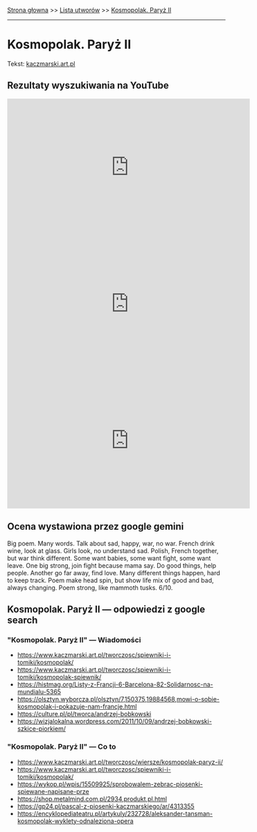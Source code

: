 [Strona głowna](../index.md) >> [Lista utworów](../list.md) >> [Kosmopolak. Paryż II](220.md)

---

# Kosmopolak. Paryż II

Tekst: [kaczmarski.art.pl](https://www.kaczmarski.art.pl/tworczosc/wiersze/kosmopolak-paryz-ii/)

## Rezultaty wyszukiwania na YouTube

<iframe width="560" height="315" src="https://www.youtube.com/embed/3jSDjyjgyqI?si=IdontcarewhotheIRSsendsImnotpayingtaxes" title="YouTube video player" frameborder="0" allow="accelerometer; autoplay; clipboard-write; encrypted-media; gyroscope; picture-in-picture; web-share" referrerpolicy="strict-origin-when-cross-origin" allowfullscreen></iframe>

<iframe width="560" height="315" src="https://www.youtube.com/embed/kmxrnkGu5Q4?si=IdontcarewhotheIRSsendsImnotpayingtaxes" title="YouTube video player" frameborder="0" allow="accelerometer; autoplay; clipboard-write; encrypted-media; gyroscope; picture-in-picture; web-share" referrerpolicy="strict-origin-when-cross-origin" allowfullscreen></iframe>

<iframe width="560" height="315" src="https://www.youtube.com/embed/OlXrKnKRbYk?si=IdontcarewhotheIRSsendsImnotpayingtaxes" title="YouTube video player" frameborder="0" allow="accelerometer; autoplay; clipboard-write; encrypted-media; gyroscope; picture-in-picture; web-share" referrerpolicy="strict-origin-when-cross-origin" allowfullscreen></iframe>

## Ocena wystawiona przez google gemini

Big poem. Many words. Talk about sad, happy, war, no war. French drink wine, look at glass. Girls look, no understand sad. Polish, French together, but war think different. Some want babies, some want fight, some want leave. One big strong, join fight because mama say. Do good things, help people. Another go far away, find love. Many different things happen, hard to keep track. Poem make head spin, but show life mix of good and bad, always changing. Poem strong, like mammoth tusks. 6/10.


## Kosmopolak. Paryż II — odpowiedzi z google search

### "Kosmopolak. Paryż II" — Wiadomości

 - <https://www.kaczmarski.art.pl/tworczosc/spiewniki-i-tomiki/kosmopolak/>
 - <https://www.kaczmarski.art.pl/tworczosc/spiewniki-i-tomiki/kosmopolak-spiewnik/>
 - <https://histmag.org/Listy-z-Francji-6-Barcelona-82-Solidarnosc-na-mundialu-5365>
 - <https://olsztyn.wyborcza.pl/olsztyn/7,150375,19884568,mowi-o-sobie-kosmopolak-i-pokazuje-nam-francje.html>
 - <https://culture.pl/pl/tworca/andrzej-bobkowski>
 - <https://wizjalokalna.wordpress.com/2011/10/09/andrzej-bobkowski-szkice-piorkiem/>

### "Kosmopolak. Paryż II" — Co to

 - <https://www.kaczmarski.art.pl/tworczosc/wiersze/kosmopolak-paryz-ii/>
 - <https://www.kaczmarski.art.pl/tworczosc/spiewniki-i-tomiki/kosmopolak/>
 - <https://wykop.pl/wpis/15509925/sprobowalem-zebrac-piosenki-spiewane-napisane-prze>
 - <https://shop.metalmind.com.pl/2934,produkt,pl.html>
 - <https://gp24.pl/pascal-z-piosenki-kaczmarskiego/ar/4313355>
 - <https://encyklopediateatru.pl/artykuly/232728/aleksander-tansman-kosmopolak-wyklety-odnaleziona-opera>


